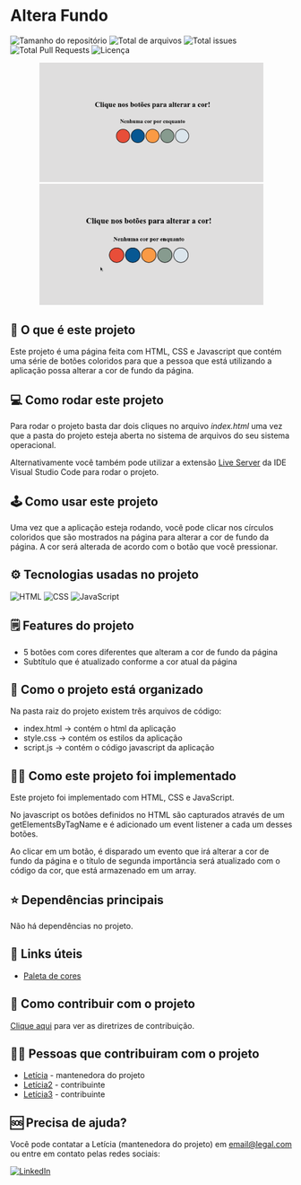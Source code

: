 # Altera Fundo

![Tamanho do repositório](https://img.shields.io/github/repo-size/barbaradantas030/altera-fundo?style=plastic)
![Total de arquivos](https://img.shields.io/github/directory-file-count/barbaradantas030/altera-fundo?type=file&style=plastic)
![Total issues](https://img.shields.io/gitea/issues/all/barbaradantas030/altera-fundo?style=plastic)
![Total Pull Requests](https://img.shields.io/gitea/pull-requests/all/barbaradantas030/altera-fundo?style=plastic)
![Licença](https://img.shields.io/github/license/barbaradantas030/altera-fundo?style=plastic)



<p align="center">
<img src="./imagens/imagem1.png" alt="Tela inicial" width="400px"></img>
<img src="./imagens/capa.gif" alt="Aplicação funcionando" width="400px"></img>
</p>


## 🤔 O que é este projeto 
Este projeto é uma página feita com HTML, CSS e Javascript que contém uma série de botões coloridos para que a pessoa que está utilizando a aplicação possa alterar a cor de fundo da página.

## 💻 Como rodar este projeto
Para rodar o projeto basta dar dois cliques no arquivo *index.html* uma vez que a pasta do projeto esteja aberta no sistema de arquivos do seu sistema operacional.

Alternativamente você também pode utilizar a extensão [Live Server](https://marketplace.visualstudio.com/items?itemName=ritwickdey.LiveServer) da IDE Visual Studio Code para rodar o projeto.

## 🕹️ Como usar este projeto
Uma vez que a aplicação esteja rodando, você pode clicar nos círculos coloridos que são mostrados na página para alterar a cor de fundo da página. A cor será alterada de acordo com o botão que você pressionar.

## ⚙️ Tecnologias usadas no projeto
![HTML](https://img.shields.io/badge/HTML5-E34F26?style=plastic&logo=html5&logoColor=white)
![CSS](https://img.shields.io/badge/CSS3-1572B6?style=plastic&logo=css3&logoColor=white)
![JavaScript](https://img.shields.io/badge/JavaScript-323330?style=plastic&logo=javascript&logoColor=F7DF1E)

## 🗒️ Features do projeto
- 5 botões com cores diferentes que alteram a cor de fundo da página
- Subtítulo que é atualizado conforme a cor atual da página
  
## 📁 Como o projeto está organizado 
Na pasta raiz do projeto existem três arquivos de código:
- index.html -> contém o html da aplicação
- style.css -> contém os estilos da aplicação
- script.js -> contém o código javascript da aplicação

## 👨‍💻 Como este projeto foi implementado
Este projeto foi implementado com HTML, CSS e JavaScript.

No javascript os botões definidos no HTML são capturados através de um getElementsByTagName e é adicionado um event listener a cada um desses botões.

Ao clicar em um botão, é disparado um evento que irá alterar a cor de fundo da página e o título de segunda importância será atualizado com o código da cor, que está armazenado em um array.

## ⭐ Dependências principais
Não há dependências no projeto.

## 💎 Links úteis
- [Paleta de cores](https://coolors.co/palette/d94e33-2c5697-ed9b33-8a9b8e-2d2926-f4e5de-dde5ed-f8f1e0-d7d2cb-dfdede)

## 🤝 Como contribuir com o projeto
[Clique aqui](./CONTRIBUTING.md) para ver as diretrizes de contribuição.

## 👩‍💻 Pessoas que contribuiram com o projeto
- [Letícia](https://github.com/LelePG) - mantenedora do projeto
- [Letícia2](https://github.com/LelePG) - contribuinte
- [Letícia3](https://github.com/LelePG) - contribuinte

## 🆘 Precisa de ajuda?
Você pode contatar a Letícia (mantenedora do projeto) em email@legal.com ou entre em contato pelas redes sociais:

[![LinkedIn](https://img.shields.io/badge/LinkedIn-0077B5?style=plastic&logo=linkedin&logoColor=white)](https://www.linkedin.com/in/barbara-dantas-56931915/)




